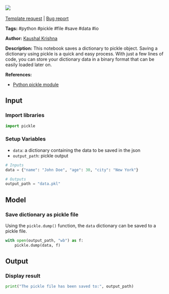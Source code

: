 <a href="https://app.naas.ai/user-redirect/naas/downloader?url=https://raw.githubusercontent.com/jupyter-naas/awesome-notebooks/master/Python/Python_Save_dict_to_pickle.ipynb" target="_parent"><img src="https://naasai-public.s3.eu-west-3.amazonaws.com/open_in_naas.svg"/></a><br><br><a href="https://github.com/jupyter-naas/awesome-notebooks/issues/new?assignees=&labels=&template=template-request.md&title=Tool+-+Action+of+the+notebook+">Template request</a> | <a href="https://github.com/jupyter-naas/awesome-notebooks/issues/new?assignees=&labels=bug&template=bug_report.md&title=Python+-+Save+dict+to+pickle:+Error+short+description">Bug report</a>

**Tags:** #python #pickle #file #save #data #io

**Author:** [Kaushal Krishna](https://www.linkedin.com/in/kaushal-krishna-a48959153/)

**Description:** This notebook saves a dictionary to pickle object. Saving a dictionary using pickle is a quick and easy process. With just a few lines of code, you can store your dictionary data in a binary format that can be easily loaded later on.

**References:**
- [Python pickle module](https://docs.python.org/3/library/pickle.html)

## Input

### Import libraries


```python
import pickle
```

### Setup Variables
- `data`: a dictionary containing the data to be saved in the json 
- `output_path`: pickle output


```python
# Inputs
data = {"name": "John Doe", "age": 30, "city": "New York"}

# Outputs
output_path = "data.pkl"
```

## Model

### Save dictionary as pickle file

Using the `pickle.dump()` function, the `data` dictionary can be saved to a pickle file.


```python
with open(output_path, "wb") as f:
    pickle.dump(data, f)
```

## Output

### Display result


```python
print("The pickle file has been saved to:", output_path)
```
